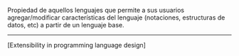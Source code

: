 Propiedad de aquellos lenguajes que permite a sus usuarios agregar/modificar características del lenguaje (notaciones, estructuras de datos, etc) a partir de un lenguaje base.
***
[Extensibility in programming language design]